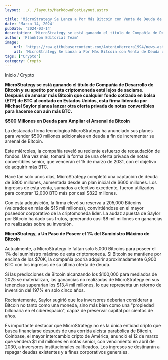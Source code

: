 ```yaml
---
layout: ../../layouts/MarkdownPostLayout.astro

title: 'MicroStrategy Se Lanza a Por Más Bitcoin con Venta de Deuda de $500 Millones'
date: 'Marzo 14, 2024'
pubDate: '2024-03-14'
description: 'MicroStrategy se está ganando el título de Compañía de Desarrollo de Bitcoin y su apetito por esta criptomoneda está lejos de saciarse. '
author: 'Plankton Editorial Team'
image:
    url: 'https://raw.githubusercontent.com/AntonioHerrera1994/news-astro/master/src/assets/crypto/crypto13.webp'
    alt: 'MicroStrategy Se Lanza a Por Más Bitcoin con Venta de Deuda de $500 Millones'
tags: ["Crypto"]
category: Crypto
---
```


<span><a href="/" style="text-decoration:none;color:#0F1416">Inicio</a> / <a href="/crypto" style="text-decoration:none;color:#0F1416">Crypto</a></span>


<p style="font-weight: bold;">MicroStrategy se está ganando el título de Compañía de Desarrollo de Bitcoin y su apetito por esta criptomoneda está lejos de saciarse. Después de amasar más Bitcoin que cualquier fondo cotizado en bolsa (ETF) de BTC al contado en Estados Unidos, esta firma liderada por Michael Saylor planea lanzar otra oferta privada de notas convertibles para hacerse con aún más BTC.</p>

**$500 Millones en Deuda para Ampliar el Arsenal de Bitcoin**

La destacada firma tecnológica MicroStrategy ha anunciado sus planes para vender $500 millones adicionales en deuda a fin de incrementar su arsenal de Bitcoin.

Este miércoles, la compañía reveló su reciente esfuerzo de recaudación de fondos. Una vez más, tomará la forma de una oferta privada de notas convertibles senior, que vencerán el 15 de marzo de 2031, con el objetivo de adquirir más BTC.

Hace tan solo unos días, MicroStrategy completó una captación de deuda de $800 millones, aumentada desde un plan inicial de $600 millones. Los ingresos de esta venta, sumados a efectivo excedente, fueron utilizados para comprar 12,000 BTC más por casi $822 millones.

Con esta adquisición, la firma elevó su reserva a 205,000 Bitcoins (valorados en más de $15 mil millones), convirtiéndose en el mayor poseedor corporativo de la criptomoneda líder. La audaz apuesta de Saylor por Bitcoin ha dado sus frutos, generando casi $8 mil millones en ganancias no realizadas sobre su inversión.

**MicroStrategy, a Un Paso de Poseer el 1% del Suministro Máximo de Bitcoin**

Actualmente, a MicroStrategy le faltan solo 5,000 Bitcoins para poseer el 1% del suministro máximo de esta criptomoneda. Si Bitcoin se mantiene por encima de los $70K, la compañía podría adquirir aproximadamente 6,900 BTC con los ingresos de su última oferta de deuda.

Si las predicciones de Bitcoin alcanzando los $100,000 para mediados de 2025 se materializan, las ganancias no realizadas de MicroStrategy en sus tenencias superarían los $13.4 mil millones, lo que representa un retorno de inversión del 197% en solo cinco años.

Recientemente, Saylor sugirió que los inversores deberían considerar a Bitcoin no tanto como una moneda, sino más bien como una "propiedad billonaria en el ciberespacio", capaz de preservar capital por cientos de años.

Es importante destacar que MicroStrategy no es la única entidad cripto que busca financiarse después de una corrida alcista parabólica de Bitcoin. Coinbase, el mayor intercambio cripto de América, anunció el 12 de marzo que venderá $1 mil millones en notas senior, con vencimiento en abril de 2030, a inversores institucionales calificados. Los ingresos se destinarán a repagar deudas existentes y a fines corporativos generales.
